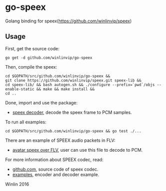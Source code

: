 # go-speex

Golang binding for speex(https://github.com/winlinvip/speex)

## Usage

First, get the source code:

```
go get -d github.com/winlinvip/go-speex
```

Then, compile the speex:

```
cd $GOPATH/src/github.com/winlinvip/go-speex &&
git clone https://github.com/winlinvip/speex.git speex-lib &&
cd speex-lib/ && bash autogen.sh && ./configure --prefix=`pwd`/objs --enable-static && make && make install &&
cd ..
```

Done, import and use the package:

* [speex decoder](dec/example_test.go), decode the speex frame to PCM samples.

To run all examples:

```
cd $GOPATH/src/github.com/winlinvip/go-speex && go test ./...
```

There are an example of SPEEX audio packets in FLV:

* [avatar speex over FLV](doc/speex_data.go), user can use this file to decode to PCM.

For more information about SPEEX codec, read:

* [github.com](https://github.com/winlinvip/speex), source code of speex codec.
* [examples](http://www.speex.org/docs/manual/speex-manual/node13.html), encoder and decoder example.

Winlin 2016
